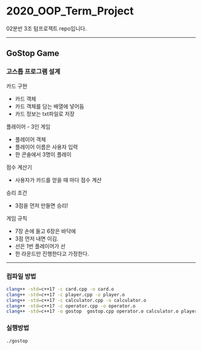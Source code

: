 # 2020_OOP_Term_Project

02분반 3조 텀프로젝트 repo입니다.
***

## GoStop Game

### 고스톱 프로그램 설계

카드 구현

- 카드 객체
- 카드 객체를 담는 배열에 넣어둠
- 카드 정보는 txt파일로 저장

플레이어 - 3인 게임

- 플레이어 객체
- 플레이어 이름은 사용자 입력
- 한 콘솔에서 3명이 플레이

점수 계산기

- 사용자가 카드를 얻을 때 마다 점수 계산

승리 조건

- 3점을 먼저 만들면 승리!

게임 규칙

- 7장 손에 들고 6장은 바닥에
- 3점 먼저 내면 이김.
- 선은 1번 플레이어가 선
- 한 라운드만 진행한다고 가정한다.


***

### 컴파일 방법

```bash
clang++ -std=c++17 -c card.cpp -o card.o
clang++ -std=c++17 -c player.cpp -o player.o
clang++ -std=c++17 -c calculator.cpp -o calculator.o
clang++ -std=c++17 -c operator.cpp -o operator.o
clang++ -std=c++17 -o gostop  gostop.cpp operator.o calculator.o player.o card.o
```

### 실행방법

```bash
./gostop
```
